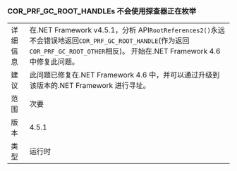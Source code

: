 ### <a name="corprfgcroothandles-are-not-being-enumerated-by-profilers"></a>COR_PRF_GC_ROOT_HANDLEs 不会使用探查器正在枚举

|   |   |
|---|---|
|详细信息|在.NET Framework v4.5.1，分析 API<code>RootReferences2()</code>永远不会错误地返回<code>COR_PRF_GC_ROOT_HANDLE</code>(作为返回<code>COR_PRF_GC_ROOT_OTHER</code>相反)。 开始在.NET Framework 4.6 中修复此问题。|
|建议|此问题已修复在.NET Framework 4.6 中，并可以通过升级到该版本的.NET Framework 进行寻址。|
|范围|次要|
|版本|4.5.1|
|类型|运行时|

